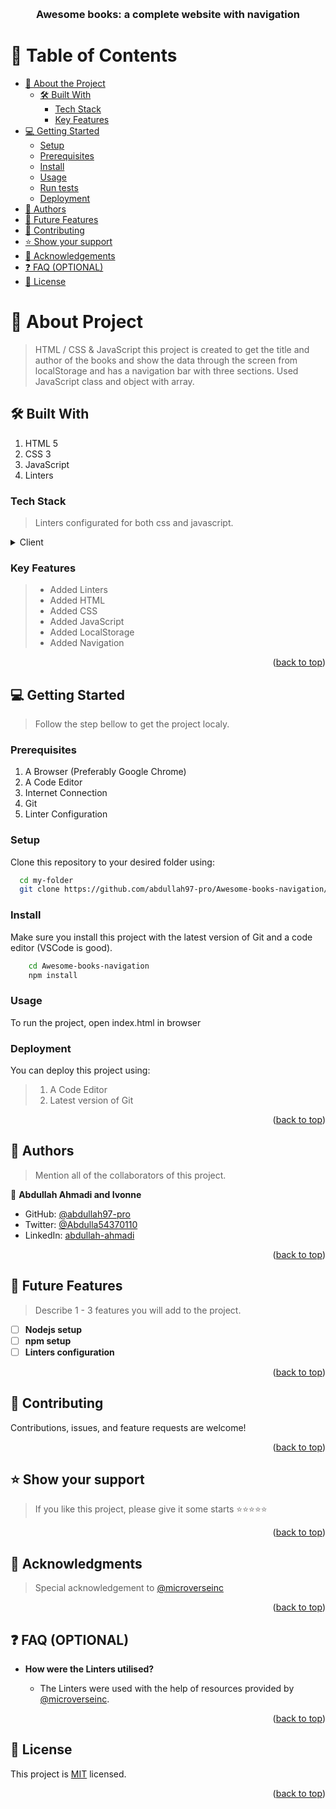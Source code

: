 <a name="readme-top"></a>

<div align="center">

 <!-- LOGO -->

  <!-- <img src="murple_logo.png" alt="logo" width="140"  height="auto" /> -->
  <br/>

<!-- MAIN HEADING -->

  <h3><b>Awesome books: a complete website with navigation</b></h3>

</div>

<!-- TABLE OF CONTENTS -->
# 📗 Table of Contents

- [📖 About the Project](#about-project)
  - [🛠 Built With](#built-with)
    - [Tech Stack](#tech-stack)
    - [Key Features](#key-features)
- [💻 Getting Started](#getting-started)
  - [Setup](#setup)
  - [Prerequisites](#prerequisites)
  - [Install](#install)
  - [Usage](#usage)
  - [Run tests](#run-tests)
  - [Deployment](#deployment)
- [👥 Authors](#authors)
- [🔭 Future Features](#future-features)
- [🤝 Contributing](#contributing)
- [⭐️ Show your support](#support)
- [🙏 Acknowledgements](#acknowledgements)
- [❓ FAQ (OPTIONAL)](#faq)
- [📝 License](#license)

<!-- INTRO -->
# 📖 About Project<a name="about-project"></a>

> HTML / CSS & JavaScript this project is created to get the title and author of the books and show the data through the screen from localStorage and has a navigation bar with three sections. Used JavaScript class and object with array.

## 🛠 Built With <a name="built-with"></a>
1. HTML 5
2. CSS 3
3. JavaScript
3. Linters

### Tech Stack <a name="tech-stack"></a>

> Linters configurated for both css and javascript.

<details>
  <summary>Client</summary>
  <ul>
    <li><a href="https://reactjs.org/">HTML</a></li>
    <li><a href="https://reactjs.org/">CSS</a></li>
    <li><a href="https://reactjs.org/">JavaScript</a></li>
    <li><a href="https://reactjs.org/">Linters</a></li>
  </ul>
</details>

<!-- Features -->

### Key Features <a name="key-features"></a>

> - Added Linters
> - Added HTML
> - Added CSS
> - Added JavaScript
> - Added LocalStorage
> - Added Navigation

<p align="right">(<a href="#readme-top">back to top</a>)</p>

<!-- GETTING STARTED -->

## 💻 Getting Started <a name="getting-started"></a>

> Follow the step bellow to get the project localy.
### Prerequisites

1. A Browser (Preferably Google Chrome)
2. A Code Editor
3. Internet Connection
4. Git
5. Linter Configuration

<!-- SETUP -->
### Setup

Clone this repository to your desired folder using:

```sh
  cd my-folder
  git clone https://github.com/abdullah97-pro/Awesome-books-navigation/tree/addAwesomeBookNavigation
```
<!-- INSTALL -->

### Install

Make sure you install this project with the latest version of Git and a code editor (VSCode is good).
```sh
    cd Awesome-books-navigation
    npm install
```

### Usage

To run the project, open index.html in browser

### Deployment

You can deploy this project using:
>1.  A Code Editor
>2. Latest version of Git

<p align="right">(<a href="#readme-top">back to top</a>)</p>

<!-- AUTHORS -->
## 👥 Authors <a name="authors"></a>

> Mention all of the collaborators of this project.

👤 **Abdullah Ahmadi and Ivonne**

- GitHub: [@abdullah97-pro](https://github.com/abdullah97-pro)
- Twitter: [@Abdulla54370110](https://twitter.com/Abdulla54370110)
- LinkedIn: [abdullah-ahmadi](https://www.linkedin.com/in/abdullah-ahmadi-9528a0252/)


<p align="right">(<a href="#readme-top">back to top</a>)</p>

## 🔭 Future Features <a name="future-features"></a>

> Describe 1 - 3 features you will add to the project.

- [ ] **Nodejs setup**
- [ ] **npm setup**
- [ ] **Linters configuration**

<p align="right">(<a href="#readme-top">back to top</a>)</p>

<!-- CONTRIBUTION -->
## 🤝 Contributing <a name="contributing"></a>

Contributions, issues, and feature requests are welcome!

<p align="right">(<a href="#readme-top">back to top</a>)</p>

<!--SUPPORT -->

## ⭐️ Show your support <a name="support"></a>

> If you like this project, please give it some starts ⭐️⭐️⭐️⭐️⭐️

<p align="right">(<a href="#readme-top">back to top</a>)</p>

<!-- ACKNOWLEDGEMENTS -->
## 🙏 Acknowledgments <a name="acknowledgements"></a>

> Special acknowledgement to [@microverseinc](https://github.com/microverseinc)

<p align="right">(<a href="#readme-top">back to top</a>)</p>

<!-- FAQS -->
## ❓ FAQ (OPTIONAL) <a name="faq"></a>

- **How were the Linters utilised?**

  - The Linters were used with the help of resources provided by [@microverseinc](https://github.com/microverseinc).


<p align="right">(<a href="#readme-top">back to top</a>)</p>

<!-- LICENSE -->

## 📝 License <a name="license"></a>

This project is [MIT](./LICENSE) licensed.

<p align="right">(<a href="#readme-top">back to top</a>)</p>